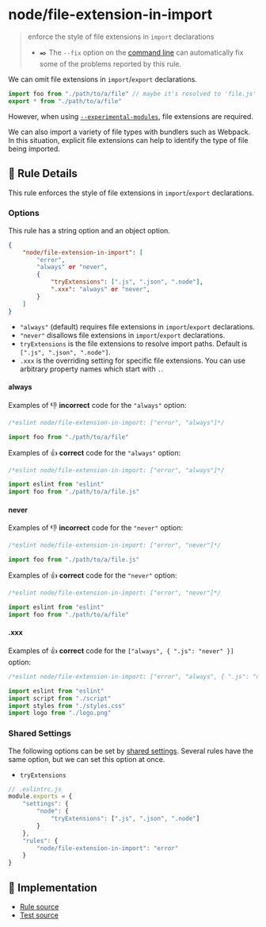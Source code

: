 # node/file-extension-in-import
> enforce the style of file extensions in `import` declarations
> - ✒️ The `--fix` option on the [command line](https://eslint.org/docs/user-guide/command-line-interface#fixing-problems) can automatically fix some of the problems reported by this rule.

We can omit file extensions in `import`/`export` declarations.

```js
import foo from "./path/to/a/file" // maybe it's resolved to 'file.js' or 'file.json'
export * from "./path/to/a/file"
```

However, when using [`--experimental-modules`](https://medium.com/@nodejs/announcing-a-new-experimental-modules-1be8d2d6c2ff), file extensions are required.

We can also import a variety of file types with bundlers such as Webpack. In this situation, explicit file extensions can help to identify the type of file being imported.

## 📖 Rule Details

This rule enforces the style of file extensions in `import`/`export` declarations.

### Options

This rule has a string option and an object option.

```json
{
    "node/file-extension-in-import": [
        "error",
        "always" or "never",
        {
            "tryExtensions": [".js", ".json", ".node"],
            ".xxx": "always" or "never",
        }
    ]
}
```

- `"always"` (default) requires file extensions in `import`/`export` declarations.
- `"never"` disallows file extensions in `import`/`export` declarations.
- `tryExtensions` is the file extensions to resolve import paths. Default is `[".js", ".json", ".node"]`.
- `.xxx` is the overriding setting for specific file extensions. You can use arbitrary property names which start with `.`.

#### always

Examples of :-1: **incorrect** code for the `"always"` option:

```js
/*eslint node/file-extension-in-import: ["error", "always"]*/

import foo from "./path/to/a/file"
```

Examples of :+1: **correct** code for the `"always"` option:

```js
/*eslint node/file-extension-in-import: ["error", "always"]*/

import eslint from "eslint"
import foo from "./path/to/a/file.js"
```

#### never

Examples of :-1: **incorrect** code for the `"never"` option:

```js
/*eslint node/file-extension-in-import: ["error", "never"]*/

import foo from "./path/to/a/file.js"
```

Examples of :+1: **correct** code for the `"never"` option:

```js
/*eslint node/file-extension-in-import: ["error", "never"]*/

import eslint from "eslint"
import foo from "./path/to/a/file"
```

#### .xxx

Examples of :+1: **correct** code for the `["always", { ".js": "never" }]` option:

```js
/*eslint node/file-extension-in-import: ["error", "always", { ".js": "never" }]*/

import eslint from "eslint"
import script from "./script"
import styles from "./styles.css"
import logo from "./logo.png"
```

### Shared Settings

The following options can be set by [shared settings](http://eslint.org/docs/user-guide/configuring.html#adding-shared-settings).
Several rules have the same option, but we can set this option at once.

- `tryExtensions`

```js
// .eslintrc.js
module.exports = {
    "settings": {
        "node": {
            "tryExtensions": [".js", ".json", ".node"]
        }
    },
    "rules": {
        "node/file-extension-in-import": "error"
    }
}
```

## 🔎 Implementation

- [Rule source](../../lib/rules/file-extension-in-import.js)
- [Test source](../../tests/lib/rules/file-extension-in-import.js)
